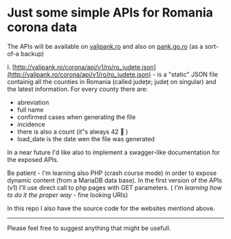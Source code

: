 # Just some simple APIs for Romania corona data

The APIs will be available on [valipank.ro](http://valipank.ro/corona) and also on [pank.go.ro](http://pank.go.ro/corona) 
(as a sort-of-a backup)

I. [http://valipank.ro/corona/api/v1/ro/ro_judete.json](http://valipank.ro/corona/api/v1/ro/ro_judete.json) - is a "static" JSON file containig all the counties in Romania (called județe; județ on singular) and the latest information. For every county there are:

- abreviation
- full name
- confirmed cases when generating the file
- incidence
- there is also a count (it"s always 42 🙂 )
- load_date is the date wen the file was generated

In a near future I'd like also to implement a swagger-like documentation for the exposed APIs.

Be patient - I'm learning also PHP (crash course mode) in order to expose dynamic content (from a MariaDB data base).
In the first version of the APIs (v1) I'll use direct call to php pages with GET parameters.
( _I'm learning how to do it the proper way_  - fine looking URIs)

In this repo I also have the source code for the websites mentiond above.

---

Please feel free to suggest anything that might be usefull.
